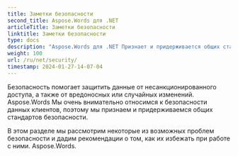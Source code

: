 ```yaml
---
title: Заметки безопасности
second_title: Aspose.Words для .NET
articleTitle: Заметки безопасности
linktitle: Заметки безопасности
type: docs
description: "Aspose.Words для .NET Признает и придерживается общих стандартов безопасности для обеспечения высокого уровня безопасности данных. Посмотрите на возможные проблемы безопасности и рекомендации о том, как избежать их использования. C#."
weight: 100
url: /ru/net/security/
timestamp: 2024-01-27-14-07-04
---
```


Безопасность помогает защитить данные от несанкционированного доступа, а также от вредоносных или случайных изменений. Aspose.Words Мы очень внимательно относимся к безопасности данных клиентов, поэтому мы признаем и придерживаемся общих стандартов безопасности.

В этом разделе мы рассмотрим некоторые из возможных проблем безопасности и дадим рекомендации о том, как их избежать при работе с ними. Aspose.Words.
